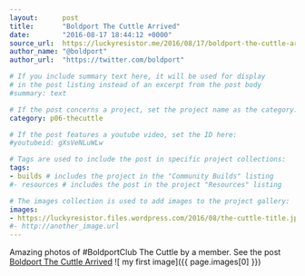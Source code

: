 ```yaml
---
layout:      post
title:       "Boldport The Cuttle Arrived"
date:        "2016-08-17 18:44:12 +0000"
source_url:  https://luckyresistor.me/2016/08/17/boldport-the-cuttle-arrived/
author_name: "@boldport"
author_url:  "https://twitter.com/boldport"

# If you include summary text here, it will be used for display
# in the post listing instead of an excerpt from the post body
#summary: text

# If the post concerns a project, set the project name as the category:
category: p06-thecuttle

# If the post features a youtube video, set the ID here:
#youtubeid: gXsVeNLuWLw

# Tags are used to include the post in specific project collections:
tags:
- builds # includes the project in the "Community Builds" listing
#- resources # includes the post in the project "Resources" listing

# The images collection is used to add images to the project gallery:
images:
- https://luckyresistor.files.wordpress.com/2016/08/the-cuttle-title.jpg
#- http://another_image.url
---
```


Amazing photos of #BoldportClub The Cuttle by a member.
See the post [Boldport The Cuttle Arrived](https://luckyresistor.me/2016/08/17/boldport-the-cuttle-arrived/)
![ my first image]({{ page.images[0] }})
